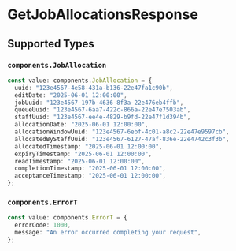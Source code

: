 # GetJobAllocationsResponse


## Supported Types

### `components.JobAllocation`

```typescript
const value: components.JobAllocation = {
  uuid: "123e4567-4e58-431a-b136-22e47fa1c90b",
  editDate: "2025-06-01 12:00:00",
  jobUuid: "123e4567-197b-4636-8f3a-22e476eb4ffb",
  queueUuid: "123e4567-6aa7-422c-866a-22e47e7503ab",
  staffUuid: "123e4567-ee4e-4829-b9fd-22e47f1d394b",
  allocationDate: "2025-06-01 12:00:00",
  allocationWindowUuid: "123e4567-6ebf-4c01-a8c2-22e47e9597cb",
  allocatedByStaffUuid: "123e4567-6127-47af-836e-22e4742c3f3b",
  allocatedTimestamp: "2025-06-01 12:00:00",
  expiryTimestamp: "2025-06-01 12:00:00",
  readTimestamp: "2025-06-01 12:00:00",
  completionTimestamp: "2025-06-01 12:00:00",
  acceptanceTimestamp: "2025-06-01 12:00:00",
};
```

### `components.ErrorT`

```typescript
const value: components.ErrorT = {
  errorCode: 1000,
  message: "An error occurred completing your request",
};
```

